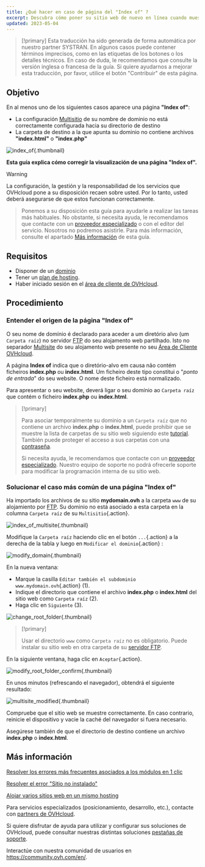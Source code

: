 ```yaml
---
title: ¿Qué hacer en caso de página del "Index of" ?
excerpt: Descubra cómo poner su sitio web de nuevo en línea cuando muestre una página "Index of"
updated: 2023-05-04
---
```


> [!primary]
> Esta traducción ha sido generada de forma automática por nuestro partner SYSTRAN. En algunos casos puede contener términos imprecisos, como en las etiquetas de los botones o los detalles técnicos. En caso de duda, le recomendamos que consulte la versión inglesa o francesa de la guía. Si quiere ayudarnos a mejorar esta traducción, por favor, utilice el botón "Contribuir" de esta página.
>

## Objetivo

En al menos uno de los siguientes casos aparece una página **"Index of"**:

- La configuración [Multisitio](/pages/web_cloud/web_hosting/multisites_configure_multisite) de su nombre de dominio no está correctamente configurada hacia su directorio de destino
- La carpeta de destino a la que apunta su dominio no contiene archivos **"index.html"** o **"index.php"**

![index_of](images/index-of.png){.thumbnail}

**Esta guía explica cómo corregir la visualización de una página "Index of".**

> [!warning]
>
La configuración, la gestión y la responsabilidad de los servicios que OVHcloud pone a su disposición recaen sobre usted. Por lo tanto, usted deberá asegurarse de que estos funcionan correctamente.
>
> Ponemos a su disposición esta guía para ayudarle a realizar las tareas más habituales. No obstante, si necesita ayuda, le recomendamos que contacte con un [proveedor especializado](/links/partner) o con el editor del servicio. Nosotros no podremos asistirle. Para más información, consulte el apartado [Más información](#go-further) de esta guía.
>

## Requisitos

- Disponer de un [dominio](https://www.ovhcloud.com/es/domains/)
- Tener un [plan de hosting](/links/web/hosting).
- Haber iniciado sesión en el [área de cliente de OVHcloud](/links/manager).

## Procedimiento

### Entender el origen de la página "Index of"

O seu nome de domínio é declarado para aceder a um diretório alvo (um `Carpeta raíz`) no servidor [FTP](/pages/web_cloud/web_hosting/ftp_connection) do seu alojamento web partilhado. Isto no separador [Multisite](/pages/web_cloud/web_hosting/multisites_configure_multisite) do seu alojamento web presente no seu [Área de Cliente OVHcloud](/links/manager).

A página **Index of** indica que o diretório-alvo em causa não contém ficheiros **index.php** ou **index.html**. Um ficheiro deste tipo constitui o "*ponto de entrada*" do seu website. O nome deste ficheiro está normalizado.

Para apresentar o seu website, deverá ligar o seu domínio ao `Carpeta raíz` que contém o ficheiro **index.php** ou **index.html**.

> [!primary]
>
> Para asociar temporalmente su dominio a un `Carpeta raíz` que no contiene un archivo **index.php** o **index.html**, puede prohibir que se muestre la lista de carpetas de su sitio web siguiendo este [tutorial](/pages/web_cloud/web_hosting/htaccess_what_else_can_you_do#prevent-the-content-of-a-directory-from-being-listed). También puede proteger el acceso a sus carpetas con una [contraseña](/pages/web_cloud/web_hosting/htaccess_protect_directory_by_password).
>
> Si necesita ayuda, le recomendamos que contacte con un [proveedor especializado](/links/partner). Nuestro equipo de soporte no podrá ofrecerle soporte para modificar la programación interna de su sitio web.

### Solucionar el caso más común de una página "Index of"

Ha importado los archivos de su sitio **mydomain.ovh** a la carpeta `www` de su alojamiento por [FTP](/pages/web_cloud/web_hosting/ftp_connection). Su dominio no está asociado a esta carpeta en la columna `Carpeta raíz` de su `Multisitio`{.action}.

![index_of_multisite](images/root-folders-empty.png){.thumbnail}

Modifique la `Carpeta raíz` haciendo clic en el botón `...`{.action} a la derecha de la tabla y luego en `Modificar el dominio`{.action} :

![modify_domain](images/modify-domain.png){.thumbnail}

En la nueva ventana:

* Marque la casilla `Editar también el subdominio www.mydomain.ovh`{.action} (1).
* Indique el directorio que contiene el archivo **index.php** o **index.html** del sitio web como `Carpeta raíz` (2).
* Haga clic en `Siguiente` (3).

![change_root_folder](images/change-root-folder-step-1.png){.thumbnail}

> [!primary]
>
> Usar el directorio `www` como `Carpeta raíz` no es obligatorio. Puede instalar su sitio web en otra carpeta de su [servidor FTP](/pages/web_cloud/web_hosting/ftp_connection).
>

En la siguiente ventana, haga clic en `Aceptar`{.action}.

![modify_root_folder_confirm](images/change-root-folder-step-2.png){.thumbnail}

En unos minutos (refrescando el navegador), obtendrá el siguiente resultado:

![multisite_modified](images/root-folders-full-www.png){.thumbnail}

Compruebe que el sitio web se muestre correctamente. En caso contrario, reinicie el dispositivo y vacie la caché del navegador si fuera necesario.

Asegúrese también de que el directorio de destino contiene un archivo **index.php** o **index.html**.

## Más información <a name="go-further"></a>

[Resolver los errores más frecuentes asociados a los módulos en 1 clic](/pages/web_cloud/web_hosting/diagnostic_errors_module1clic)

[Resolver el error "Sitio no instalado"](/pages/web_cloud/web_hosting/multisites_website_not_installed)

[Alojar varios sitios web en un mismo hosting](/pages/web_cloud/web_hosting/multisites_configure_multisite)

Para servicios especializados (posicionamiento, desarrollo, etc.), contacte con [partners de OVHcloud](/links/partner).

Si quiere disfrutar de ayuda para utilizar y configurar sus soluciones de OVHcloud, puede consultar nuestras distintas soluciones [pestañas de soporte](/links/support).

Interactúe con nuestra comunidad de usuarios en <https://community.ovh.com/en/>.